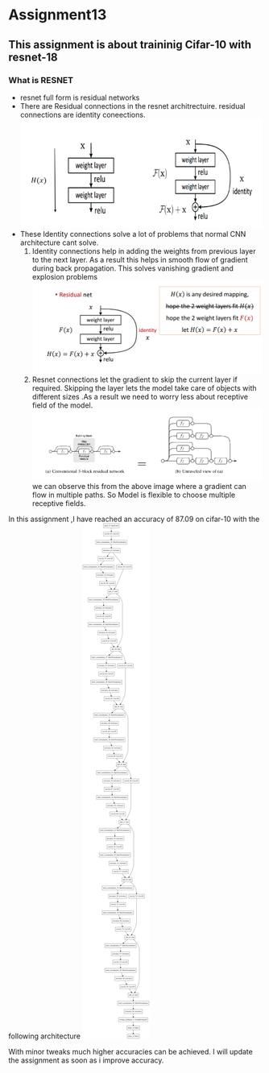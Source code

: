# Assignment13

## This assignment is about traininig Cifar-10 with resnet-18

### What is RESNET

- resnet full form is residual networks
- There are Residual connections in the resnet architrectuire. residual connections are identity coneections.
![resnet_block](images/resnet_block.png)
- These Identity connections solve a lot of problems that normal CNN architecture cant solve.
  1. Identity connections help in adding the weights from previous layer to the next layer. As a result this helps in smooth flow of gradient during back propagation. This solves vanishing gradient and explosion problems
  ![gradien_flow](images/gradient_flow.jpg)
  2. Resnet connections let the gradient to skip the current layer if required. Skipping the layer lets the model take care of objects with different sizes .As a result we need to worry less about receptive field of the model. 
  ![multi_flow](images/multi_flow.png)
  we can observe this from the above image where a gradient can flow in multiple paths. So Model is flexible to choose multiple receptive fields. 
  
  
In this assignment ,I have reached an accuracy of 87.09 on cifar-10 with the following architecture
![model](images/resnet_model.png)

With minor tweaks much higher accuracies can be achieved. I will update the assignment as soon as i improve accuracy. 
